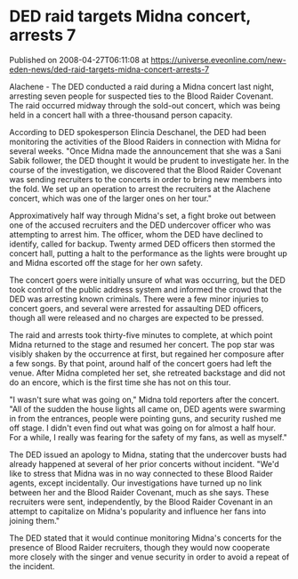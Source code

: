 # DED raid targets Midna concert, arrests 7
Published on 2008-04-27T06:11:08 at https://universe.eveonline.com/new-eden-news/ded-raid-targets-midna-concert-arrests-7

Alachene - The DED conducted a raid during a Midna concert last night, arresting seven people for suspected ties to the Blood Raider Covenant. The raid occurred midway through the sold-out concert, which was being held in a concert hall with a three-thousand person capacity.

According to DED spokesperson Elincia Deschanel, the DED had been monitoring the activities of the Blood Raiders in connection with Midna for several weeks. "Once Midna made the announcement that she was a Sani Sabik follower, the DED thought it would be prudent to investigate her. In the course of the investigation, we discovered that the Blood Raider Covenant was sending recruiters to the concerts in order to bring new members into the fold. We set up an operation to arrest the recruiters at the Alachene concert, which was one of the larger ones on her tour."

Approximatively half way through Midna's set, a fight broke out between one of the accused recruiters and the DED undercover officer who was attempting to arrest him. The officer, whom the DED have declined to identify, called for backup. Twenty armed DED officers then stormed the concert hall, putting a halt to the performance as the lights were brought up and Midna escorted off the stage for her own safety.

The concert goers were initially unsure of what was occurring, but the DED took control of the public address system and informed the crowd that the DED was arresting known criminals. There were a few minor injuries to concert goers, and several were arrested for assaulting DED officers, though all were released and no charges are expected to be pressed.

The raid and arrests took thirty-five minutes to complete, at which point Midna returned to the stage and resumed her concert. The pop star was visibly shaken by the occurrence at first, but regained her composure after a few songs. By that point, around half of the concert goers had left the venue. After Midna completed her set, she retreated backstage and did not do an encore, which is the first time she has not on this tour.

"I wasn't sure what was going on," Midna told reporters after the concert. "All of the sudden the house lights all came on, DED agents were swarming in from the entrances, people were pointing guns, and security rushed me off stage. I didn't even find out what was going on for almost a half hour. For a while, I really was fearing for the safety of my fans, as well as myself."

The DED issued an apology to Midna, stating that the undercover busts had already happened at several of her prior concerts without incident. "We'd like to stress that Midna was in no way connected to these Blood Raider agents, except incidentally. Our investigations have turned up no link between her and the Blood Raider Covenant, much as she says. These recruiters were sent, independently, by the Blood Raider Covenant in an attempt to capitalize on Midna's popularity and influence her fans into joining them."

The DED stated that it would continue monitoring Midna's concerts for the presence of Blood Raider recruiters, though they would now cooperate more closely with the singer and venue security in order to avoid a repeat of the incident.
